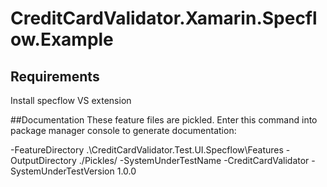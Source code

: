 # CreditCardValidator.Xamarin.Specflow.Example

## Requirements
Install specflow VS extension

##Documentation
These feature files are pickled. Enter this command into package manager console to generate documentation:

-FeatureDirectory .\CreditCardValidator.Test.UI.Specflow\Features -OutputDirectory ./Pickles/ -SystemUnderTestName -CreditCardValidator -SystemUnderTestVersion 1.0.0
